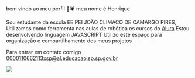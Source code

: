 bem vindo ao meu perfil 🏀🕷️
meu nome é Henrique 

Sou estudante da escola EE PEI JOÄO CLIMACO DE CAMARGO PIRES,
Utilizamos como ferramenta nas aulas de robótica os cursos do [Alura](https://www.alura.com.br)
Estou desenvolvendo linguagem JAVASCRIPT
Utilizo este espaço para organização e compartilhamento dos meus projetos 


Para entrar em contato comigo
0000110662113xsp@al.educacao.sp.sp.gov.br

![](https://media1.tenor.com/m/23-RsSnOUyIAAAAC/spiderman-dance.gif)
